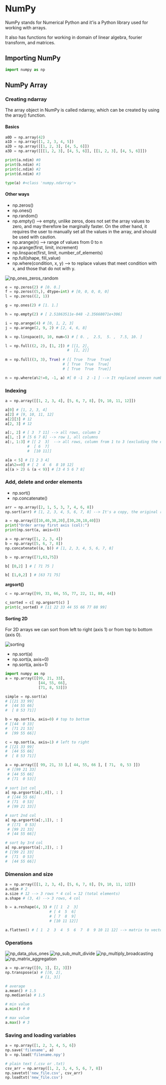 # NumPy

NumPy stands for Numerical Python and it'is a Python library used for working with arrays.

It also has functions for working in domain of linear algebra, fourier transform, and matrices.

## Importing NumPy
```python
import numpy as np
```

## NumPy Array

### Creating ndarray

The array object in NumPy is called ndarray, which can be created by using the array() function.

#### Basics
```python
a0D = np.array(42)
a1D = np.array([1, 2, 3, 4, 5])
a2D = np.array([[1, 2, 3], [4, 5, 6]])
a3D = np.array([[[1, 2, 3], [4, 5, 6]], [[1, 2, 3], [4, 5, 6]]])

print(a.ndim) #0
print(b.ndim) #1
print(c.ndim) #2
print(d.ndim) #3

type(a) #<class 'numpy.ndarray'>
```

#### Other ways

* np.zeros()
* np.ones()
* np.random()
* np.empty() --> empty, unlike zeros, does not set the array values to zero, and may therefore be marginally faster. On the other hand, it requires the user to manually set all the values in the array, and should be used with caution.
* np.arange(n) --> range of values from 0 to n
* np.arange(first, limit, increment)
* np.linspace(first, limit, number_of_elements)
* np.full(shape, fill_value)
* np.where(condition, x, y) --> to replace values that meet condition with x, and those that do not with y.

![np_ones_zeros_random](./img/np_ones_zeros_random.png)

```python
e = np.zeros(2) # [0. 0.]
f = np.zeros((5,), dtype=int) # [0, 0, 0, 0, 0]
l = np.zeros((2, 1))

g = np.ones(2) # [1. 1.]

h = np.empty(2) # [ 2.51863511e-048 -2.35668071e+306]

i = np.arange(4) # [0, 1, 2, 3]
j = np.arange(2, 9, 2) # [2, 4, 6, 8]

k = np.linspace(0, 10, num=5) # [ 0. ,  2.5,  5. ,  7.5, 10. ]

l = np.full((2, 2), [1, 2]) # [[1, 2],
                            #  [1, 2]]
                            
m = np.full((3, 3), True) # [[ True  True  True]
                          # [ True  True  True]
                          # [ True  True  True]]

n = np.where(a%2!=0, -1, a) #[ 0 -1  2 -1 ] --> It replaced uneven numbers with -1
```

### Indexing

```python
a = np.array([[1, 2, 3, 4], [5, 6, 7, 8], [9, 10, 11, 12]])

a[0] # [1, 2, 3, 4]
a[2] # [9, 10, 11, 12]
a[2][3] # 12
a[2, 3] # 12

a[:, 2] # [ 3  7 11] --> all rows, column 2
a[1, :] # [5 6 7 8] --> row 1, all columns
a[:, 1:3] # [[ 2  3]  --> all rows, column from 1 to 3 (excluding the end)
          #  [ 6  7]
          #  [10 11]]

a[a < 5] # [1 2 3 4]
a[a%2==0] # [ 2  4  6  8 10 12]
a[(a > 2) & (a < 9)] # [3 4 5 6 7 8]
```

### Add, delete and order elements
* np.sort()
* np.concatenate()

```python
arr = np.array([2, 1, 5, 3, 7, 4, 6, 8])
np.sort(arr) # [1, 2, 3, 4, 5, 6, 7, 8] --> It's a copy, the original remains the same

a = np.array([[10,40,30,20],[30,20,10,40]])
print("Order array first axis (col):") 
print(np.sort(a, axis=0))

a = np.array([1, 2, 3, 4])
b = np.array([5, 6, 7, 8])
np.concatenate((a, b)) # [1, 2, 3, 4, 5, 6, 7, 8]
```
```python
b = np.array([71,63,75])

b[ [0,2] ] # [ 71 75 ]

b[ [1,0,2] ] # [63 71 75]
```

**argsort()**

```python
c = np.array([99, 33, 66, 55, 77, 22, 11, 88, 44])

c_sorted = c[ np.argsort(c) ]
print(c_sorted) # [11 22 33 44 55 66 77 88 99]
```

#### Sorting 2D

For 2D arrays we can sort from left to right (axis 1) or from top to bottom (axis 0).

![sorting](./img/np_sorting.png)

* np.sort(a)
* np.sort(a, axis=0)
* np.sort(a, axis=1)

```python
import numpy as np 
a = np.array([[99, 21, 33],
               [44, 55, 66],
               [71, 8, 53]])

simple = np.sort(a)
# [[21 33 99]
#  [44 55 66]
#  [ 8 53 71]] 

b = np.sort(a, axis=0) # top to bottom 
# [[44  0 33]
#  [71 21 53]
#  [99 55 66]]

c = np.sort(a, axis=1) # left to right
# [[21 33 99]
#  [44 55 66]
#  [ 8 53 71]]
```

```python
a = np.array([[ 99, 21, 33 ],[ 44, 55, 66 ], [ 71,  0, 53 ]])
 # [[99 21 33]
 # [44 55 66]
 # [71  0 53]] 
 
# sort 1st col
a[ np.argsort(a[:,0]), : ]
 # [[44 55 66]
 # [71  0 53]
 # [99 21 33]]

# sort 2nd col
a[ np.argsort(a[:,1]), : ]
 # [[71  0 53]
 # [99 21 33]
 # [44 55 66]]

# sort by 3rd col
a[ np.argsort(a[:,2]), : ]
# [[99 21 33]
#  [71  0 53]
#  [44 55 66]]
```

### Dimension and size
```python
a = np.array([[1, 2, 3, 4], [5, 6, 7, 8], [9, 10, 11, 12]])
a.ndim # 2 
a.size # 12 --> 3 rows * 4 col = 12 (total elements)
a.shape # (3, 4) --> 3 rows, 4 col

b = a.reshape(4, 3) # [[ 1  2  3]
                    # [ 4  5  6]
                    # [ 7  8  9]
                    # [10 11 12]]

a.flatten() # [ 1  2  3  4  5  6  7  8  9 10 11 12] --> matrix to vector
```
### Operations
![np_data_plus_ones](./img/np_data_plus_ones.png)
![np_sub_mult_divide](./img/np_sub_mult_divide.png)
![np_multiply_broadcasting](./img/np_multiply_broadcasting.png)
![np_matrix_aggregation](./img/np_matrix_aggregation.png)

```python
a = np.array([[0, 1], [2, 3]])
np.transpose(a) # [[0, 2],
                # [1, 3]]

# average
a.mean() # 1.5
np.median(a) # 1.5

# min value
a.min() # 0

# max value
a.max() # 3
```

### Saving and loading variables

```python
a = np.array([1, 2, 3, 4, 5, 6])
np.save('filename', a)
b = np.load('filename.npy')

# plain text (.csv or .txt)
csv_arr = np.array([1, 2, 3, 4, 5, 6, 7, 8])
np.savetxt('new_file.csv', csv_arr)
np.loadtxt('new_file.csv')
```


